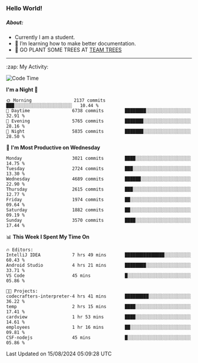 ### Hello World!

##### About:
- Currently I am a student.
- 🌱 I’m learning how to make better documentation.
- 🌱 GO PLANT SOME TREES AT [TEAM TREES](https://teamtrees.org/)

---
  <summary>:zap: My Activity:</summary>
  
<!--START_SECTION:waka-->
![Code Time](http://img.shields.io/badge/Code%20Time-1%2C408%20hrs%2027%20mins-blue)

**I'm a Night 🦉** 

```text
🌞 Morning                2137 commits        ███░░░░░░░░░░░░░░░░░░░░░░   10.44 % 
🌆 Daytime                6738 commits        ████████░░░░░░░░░░░░░░░░░   32.91 % 
🌃 Evening                5765 commits        ███████░░░░░░░░░░░░░░░░░░   28.16 % 
🌙 Night                  5835 commits        ███████░░░░░░░░░░░░░░░░░░   28.50 % 
```
📅 **I'm Most Productive on Wednesday** 

```text
Monday                   3021 commits        ████░░░░░░░░░░░░░░░░░░░░░   14.75 % 
Tuesday                  2724 commits        ███░░░░░░░░░░░░░░░░░░░░░░   13.30 % 
Wednesday                4689 commits        ██████░░░░░░░░░░░░░░░░░░░   22.90 % 
Thursday                 2615 commits        ███░░░░░░░░░░░░░░░░░░░░░░   12.77 % 
Friday                   1974 commits        ██░░░░░░░░░░░░░░░░░░░░░░░   09.64 % 
Saturday                 1882 commits        ██░░░░░░░░░░░░░░░░░░░░░░░   09.19 % 
Sunday                   3570 commits        ████░░░░░░░░░░░░░░░░░░░░░   17.44 % 
```


📊 **This Week I Spent My Time On** 

```text
🔥 Editors: 
IntelliJ IDEA            7 hrs 49 mins       ███████████████░░░░░░░░░░   60.43 % 
Android Studio           4 hrs 21 mins       ████████░░░░░░░░░░░░░░░░░   33.71 % 
VS Code                  45 mins             █░░░░░░░░░░░░░░░░░░░░░░░░   05.86 % 

🐱‍💻 Projects: 
codecrafters-interpreter-4 hrs 41 mins       █████████░░░░░░░░░░░░░░░░   36.22 % 
temp                     2 hrs 15 mins       ████░░░░░░░░░░░░░░░░░░░░░   17.41 % 
cardview                 1 hr 53 mins        ████░░░░░░░░░░░░░░░░░░░░░   14.61 % 
employees                1 hr 16 mins        ██░░░░░░░░░░░░░░░░░░░░░░░   09.81 % 
CSF-nodejs               45 mins             █░░░░░░░░░░░░░░░░░░░░░░░░   05.86 % 
```


 Last Updated on 15/08/2024 05:09:28 UTC
<!--END_SECTION:waka-->
